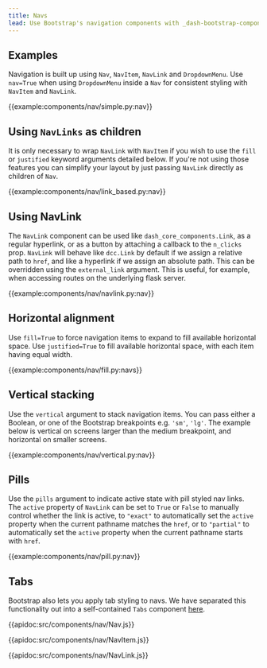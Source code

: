 ```yaml
---
title: Navs
lead: Use Bootstrap's navigation components with _dash-bootstrap-components_.
---
```


## Examples

Navigation is built up using `Nav`, `NavItem`, `NavLink` and `DropdownMenu`. Use `nav=True` when using `DropdownMenu` inside a `Nav` for consistent styling with `NavItem` and `NavLink`.

{{example:components/nav/simple.py:nav}}

## Using `NavLinks` as children

It is only necessary to wrap `NavLink` with `NavItem` if you wish to use the `fill` or `justified` keyword arguments detailed below. If you're not using those features you can simplify your layout by just passing `NavLink` directly as children of `Nav`.

{{example:components/nav/link_based.py:nav}}

## Using NavLink

The `NavLink` component can be used like `dash_core_components.Link`, as a regular hyperlink, or as a button by attaching a callback to the `n_clicks` prop. `NavLink` will behave like `dcc.Link` by default if we assign a relative path to `href`, and like a hyperlink if we assign an absolute path. This can be overridden using the `external_link` argument. This is useful, for example, when accessing routes on the underlying flask server.

{{example:components/nav/navlink.py:nav}}

## Horizontal alignment

Use `fill=True` to force navigation items to expand to fill available horizontal space. Use `justified=True` to fill available horizontal space, with each item having equal width.

{{example:components/nav/fill.py:navs}}

## Vertical stacking

Use the `vertical` argument to stack navigation items. You can pass either a Boolean, or one of the Bootstrap breakpoints e.g. `'sm'`, `'lg'`. The example below is vertical on screens larger than the medium breakpoint, and horizontal on smaller screens.

{{example:components/nav/vertical.py:nav}}

## Pills

Use the `pills` argument to indicate active state with pill styled nav links. The `active` property of `NavLink` can be set to `True` or `False` to manually control whether the link is active, to `"exact"` to automatically set the `active` property when the current pathname matches the `href`, or to `"partial"` to automatically set the `active` property when the current pathname starts with `href`.

{{example:components/nav/pill.py:nav}}

## Tabs

Bootstrap also lets you apply tab styling to navs. We have separated this functionality out into a self-contained `Tabs` component [here](/docs/components/tabs).

{{apidoc:src/components/nav/Nav.js}}

{{apidoc:src/components/nav/NavItem.js}}

{{apidoc:src/components/nav/NavLink.js}}
